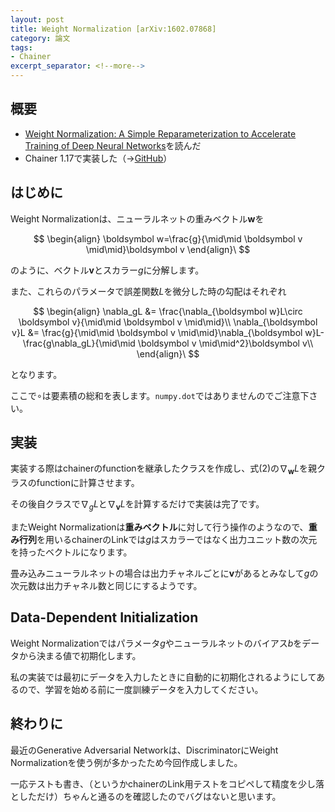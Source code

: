 ```yaml
---
layout: post
title: Weight Normalization [arXiv:1602.07868]
category: 論文
tags:
- Chainer
excerpt_separator: <!--more-->
---
```


## 概要

- [Weight Normalization: A Simple Reparameterization to Accelerate Training of Deep Neural Networks](https://arxiv.org/abs/1602.07868)を読んだ
- Chainer 1.17で実装した（→[GitHub](https://github.com/musyoku/weight-normalization)）

<!--more-->

## はじめに

Weight Normalizationは、ニューラルネットの重みベクトル$\boldsymbol w$を

$$
	\begin{align}
		\boldsymbol w=\frac{g}{\mid\mid \boldsymbol v \mid\mid}\boldsymbol v
	\end{align}\
$$

のように、ベクトル$\boldsymbol v$とスカラー$g$に分解します。

また、これらのパラメータで誤差関数$L$を微分した時の勾配はそれぞれ

$$
	\begin{align}
		\nabla_gL &= \frac{\nabla_{\boldsymbol w}L\circ \boldsymbol v}{\mid\mid \boldsymbol v \mid\mid}\\
		\nabla_{\boldsymbol v}L &= \frac{g}{\mid\mid \boldsymbol v \mid\mid}\nabla_{\boldsymbol w}L-
			\frac{g\nabla_gL}{\mid\mid \boldsymbol v \mid\mid^2}\boldsymbol v\\
	\end{align}\
$$

となります。

ここで$\circ$は要素積の総和を表します。```numpy.dot```ではありませんのでご注意下さい。

## 実装

実装する際はchainerのfunctionを継承したクラスを作成し、式(2)の$\nabla_{\boldsymbol w}L$を親クラスのfunctionに計算させます。

その後自クラスで$\nabla_gL$と$\nabla_{\boldsymbol v}L$を計算するだけで実装は完了です。

またWeight Normalizationは**重みベクトル**に対して行う操作のようなので、**重み行列**を用いるchainerのLinkでは$g$はスカラーではなく出力ユニット数の次元を持ったベクトルになります。

畳み込みニューラルネットの場合は出力チャネルごとに$\boldsymbol v$があるとみなして$g$の次元数は出力チャネル数と同じにするようです。

## Data-Dependent Initialization

Weight Normalizationではパラメータ$g$やニューラルネットのバイアス$b$をデータから決まる値で初期化します。

私の実装では最初にデータを入力したときに自動的に初期化されるようにしてあるので、学習を始める前に一度訓練データを入力してください。

## 終わりに

最近のGenerative Adversarial Networkは、DiscriminatorにWeight Normalizationを使う例が多かったため今回作成しました。

一応テストも書き、（というかchainerのLink用テストをコピペして精度を少し落としただけ）ちゃんと通るのを確認したのでバグはないと思います。
